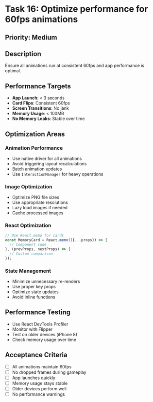 # Task 16: Optimize performance for 60fps animations

## Priority: Medium

## Description
Ensure all animations run at consistent 60fps and app performance is optimal.

## Performance Targets
- **App Launch**: < 3 seconds
- **Card Flips**: Consistent 60fps
- **Screen Transitions**: No jank
- **Memory Usage**: < 100MB
- **No Memory Leaks**: Stable over time

## Optimization Areas

### Animation Performance
- Use native driver for all animations
- Avoid triggering layout recalculations
- Batch animation updates
- Use `InteractionManager` for heavy operations

### Image Optimization
- Optimize PNG file sizes
- Use appropriate resolutions
- Lazy load images if needed
- Cache processed images

### React Optimization
```typescript
// Use React.memo for cards
const MemoryCard = React.memo(({...props}) => {
  // Component code
}, (prevProps, nextProps) => {
  // Custom comparison
});
```

### State Management
- Minimize unnecessary re-renders
- Use proper key props
- Optimize state updates
- Avoid inline functions

## Performance Testing
- Use React DevTools Profiler
- Monitor with Flipper
- Test on older devices (iPhone 8)
- Check memory usage over time

## Acceptance Criteria
- [ ] All animations maintain 60fps
- [ ] No dropped frames during gameplay
- [ ] App launches quickly
- [ ] Memory usage stays stable
- [ ] Older devices perform well
- [ ] No performance warnings